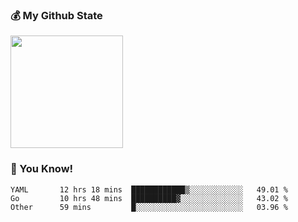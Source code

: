 ### :moneybag: My Github State

<img height="180em" src="https://github-readme-stats.vercel.app/api?username=G-Asura&show_icons=true&hide_border=true&count_private=true&include_all_commits=true" />

### :pill: You Know!
<!--START_SECTION:waka-->

```text
YAML       12 hrs 18 mins  ████████████▒░░░░░░░░░░░░   49.01 %
Go         10 hrs 48 mins  ██████████▓░░░░░░░░░░░░░░   43.02 %
Other      59 mins         █░░░░░░░░░░░░░░░░░░░░░░░░   03.96 %
```

<!--END_SECTION:waka-->

<!--
**G-Asura/G-Asura** is a ✨ _special_ ✨ repository because its `README.md` (this file) appears on your GitHub profile.

Here are some ideas to get you started:

- 🔭 I’m currently working on ...
- 🌱 I’m currently learning ...
- 👯 I’m looking to collaborate on ...
- 🤔 I’m looking for help with ...
- 💬 Ask me about ...
- 📫 How to reach me: ...
- 😄 Pronouns: ...
- ⚡ Fun fact: ...
-->
